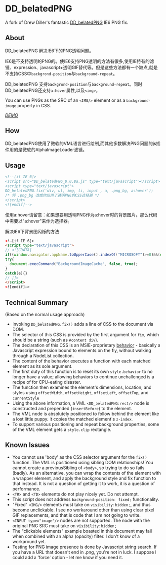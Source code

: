 DD_belatedPNG
=============

A fork of Drew Diller's fantastic [DD_belatedPNG](http://www.dillerdesign.com/experiment/DD_belatedPNG/) IE6 PNG fix.

## About

DD_belatedPNG 解决IE6下的PNG透明问题。

IE6是不支持透明的PNG的。使IE6支持PNG透明的方法有很多,使用IE特有的滤镜、expression、javascript+透明GIF替代等。但是这些方法都有一个缺点,就是不支持CSS中`backgrond-position`与`background-repeat`。

DD_belatedPNG 支持`backgrond-position`与`background-repeat`。同时DD_belatedPNG还支持`a:hover`属性,以及`<img>`。

You can use PNGs as the SRC of an `<IMG/>` element or as a `background-image` property in CSS.

*[DEMO]()*

## How

DD_belatedPNG使用了微软的VML语言进行绘制,而其他多数解决PNG问题的js插件用的是微软的AlphaImageLoader滤镜。

## Usage

```html
<!--[if IE 6]>
<script src="DD_belatedPNG_0.0.8a.js" type="text/javascript"></script>
<script type="text/javascript">
DD_belatedPNG.fix('div, ul, img, li, input , a, .png_bg, a:hover');
/* 将 .png_bg 改成你应用了透明PNG的CSS选择器 */
</script>
<![endif]--> 
```
使用a:hover请留意：如果想要用透明PNG作为a:hover时的背景图片，那么代码中需要以"a:hover"来作为选择器。

解决IE6下背景图闪烁的方法
```html
<!–[if IE 6]>
<script type="text/javascript">
// <![CDATA[
if((window.navigator.appName.toUpperCase().indexOf("MICROSOFT")>=0)&&(document.execCommand))
try{
  document.execCommand("BackgroundImageCache", false, true);
}
catch(e){}
// ]]>
</script>
<![endif]–>
```

## Technical Summary

(Based on the normal usage approach)
- Invoking `DD_belatedPNG.fix()` adds a line of CSS to the document via DOM.
- The selector of this CSS is provided by the first argument for `fix`, which should be a string (such as `#content div`).
- The declaration of this CSS is an MSIE-proprietary [behavior](http://msdn.microsoft.com/en-us/library/ms532147.aspx) - basically a Javascript expression bound to elements on the fly, without walking through a NodeList collection.
- The content of the behavior executes a function with each matched element as its sole argument.
- The first duty of this function is to reset its own `style.behavior` to no longer have a value; allowing behaviors to continue unchallenged is a recipe of for CPU-eating disaster.
- The function then examines the element's dimensions, location, and styles using `offsetWidth`, `offsetHeight`, `offsetLeft`, `offsetTop`, and `currentStyle`
- Using the above information, a VML `<DD_belatedPNG:rect/>` node is constructed and prepended (`insertBefore`) to the element.
- The VML node is absolutely positioned to follow behind the element like a lost little puppy. It copies the matched element's `z-index`.
- To support various positioning and repeat background properties, some of the VML element gets a `style.clip` rectangle.

## Known Issues

- You cannot use 'body' as the CSS selector argument for the `fix()` function. The VML is positioned using sibling DOM relationships! You cannot create a previousSibling of `<body>`, so trying to do so fails (badly). As an alternative, you can wrap the contents of the <body> element with a wrapper element, and apply the background style and fix function to that instead. It is not a question of getting it to work, it is a question of performance.
- `<TR>` and `<TD>` elements do not play nicely yet. Do not attempt.
- This script does not address `background-position: fixed;` functionality.
- "Fixed" `<IMG/>` elements must take on `visibility:hidden;`, and thus become unclickable. I see no workaround other than using clear pixel GIF replacements, and that is code that I am not going to write.
- `<INPUT type="image"/>` nodes are not supported. The node with the original PNG SRC must take on `visibility:hidden;`
- The "clickable elements" example boasted in this document may fail when combined with an alpha (opacity) filter. I don't know of a workaround yet.
- Testing for PNG image presence is done by Javascript string search. If you have a URL that doesn't end in .png, you're not in luck. I suppose I could add a 'force' option - let me know if you need it.

